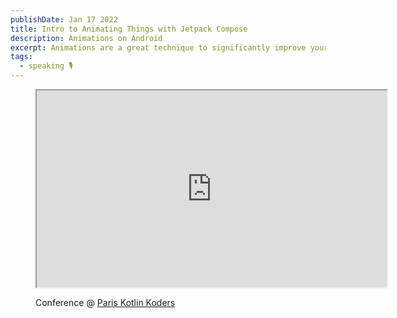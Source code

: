 ```yaml
---
publishDate: Jan 17 2022
title: Intro to Animating Things with Jetpack Compose
description: Animations on Android
excerpt: Animations are a great technique to significantly improve your UX. Discover how to get started with Animation on Android with Jetpack Compose !
tags:
  - speaking 🎙️
---
```


<figure class="w-full" markdown>
  <div>
    <iframe class="w-full" width="560" height="315" src="https://www.youtube.com/embed/7AYYEpjUQz4" allowfullscreen></iframe>
  </div>
  <figcaption markdown>

Conference @ [Paris Kotlin Koders](https://kotlin-koders.eu/#/speaker/ThomasPucci)

  </figcaption>
</figure>
